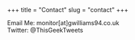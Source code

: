 +++
title = "Contact"
slug = "contact"
+++

Email Me: monitor[at]gwilliams94.co.uk\
Twitter: @ThisGeekTweets
